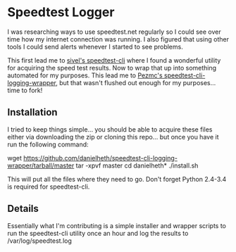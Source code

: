 # Speedtest Logger
I was researching ways to use speedtest.net regularly so I could see over time how my internet connection was running.  I also figured that using other tools I could send alerts whenever I started to see problems.

This first lead me to [sivel's speedtest-cli](https://github.com/sivel/speedtest-cli) where I found a wonderful utility for acquiring the speed test results.  Now to wrap that up into something automated for my purposes.  This lead me to [Pezmc's speedtest-cli-logging-wrapper](https://github.com/Pezmc/speedtest-cli-logging-wrapper), but that wasn't flushed out enough for my purposes... time to fork!

## Installation
I tried to keep things simple... you should be able to acquire these files either via downloading the zip or cloning this repo... but once you have it run the following command:

wget https://github.com/danielheth/speedtest-cli-logging-wrapper/tarball/master
tar -xpvf master
cd danielheth*
./install.sh

This will put all the files where they need to go.  Don't forget Python 2.4-3.4 is required for speedtest-cli.

## Details
Essentially what I'm contributing is a simple installer and wrapper scripts to run the speedtest-cli utility once an hour and log the results to /var/log/speedtest.log
